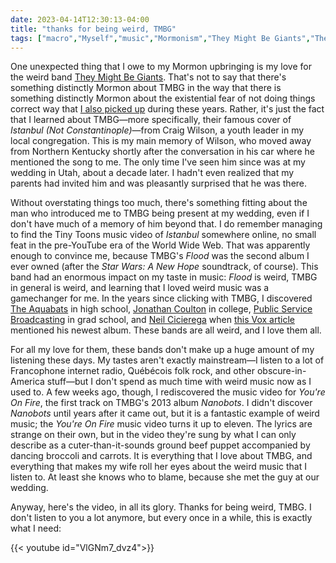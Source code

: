 ```yaml
---
date: 2023-04-14T12:30:13-04:00
title: "thanks for being weird, TMBG"
tags: ["macro","Myself","music","Mormonism","They Might Be Giants","The Aquabats","Public Service Broadcasting","Neil Cicierega","Indochine","internet radio","Stromae","Les Cowboys Fringants"]
---
```

One unexpected thing that I owe to my Mormon upbringing is my love for the weird band [They Might Be Giants](https://en.wikipedia.org/wiki/They_Might_Be_Giants). That's not to say that there's something distinctly Mormon about TMBG in the way that there is something distinctly Mormon about the existential fear of not doing things correct way that [I also picked up](https://spencergreenhalgh.com/communities/an-ultimate-sense-of-fomo-and-joining-community-of-christ/) during these years. Rather, it's just the fact that I learned about TMBG—more specifically, their famous cover of *Istanbul (Not Constantinople)*—from Craig Wilson, a youth leader in my local congregation. This is my main memory of Wilson, who moved away from Northern Kentucky shortly after the conversation in his car where he mentioned the song to me. The only time I've seen him since was at my wedding in Utah, about a decade later. I hadn't even realized that my parents had invited him and was pleasantly surprised that he was there.

Without overstating things too much, there's something fitting about the man who introduced me to TMBG being present at my wedding, even if I don't have much of a memory of him beyond that. I do remember managing to find the Tiny Toons music video of *Istanbul* somewhere online, no small feat in the pre-YouTube era of the World Wide Web. That was apparently enough to convince me, because TMBG's *Flood* was the second album I ever owned (after the *Star Wars: A New Hope* soundtrack, of course). This band had an enormous impact on my taste in music: *Flood* is weird, TMBG in general is weird, and learning that I loved weird music was a gamechanger for me. In the years since clicking with TMBG, I discovered [The Aquabats](https://en.wikipedia.org/wiki/The_Aquabats) in high school, [Jonathan Coulton](https://en.wikipedia.org/wiki/Jonathan_Coulton) in college, [Public Service Broadcasting](https://en.wikipedia.org/wiki/Public_Service_Broadcasting_(band)) in grad school, and [Neil Cicierega](https://en.wikipedia.org/wiki/Neil_Cicierega) when [this Vox article](https://www.vox.com/culture/2020/10/12/21504763/mouth-dreams-neil-cicierega-mash-up) mentioned his newest album. These bands are all weird, and I love them all.

For all my love for them, these bands don't make up a huge amount of my listening these days. My tastes aren't exactly mainstream—I listen to a lot of Francophone internet radio, Québécois folk rock, and other obscure-in-America stuff—but I don't spend as much time with weird music now as I used to. A few weeks ago, though, I rediscovered the music video for *You're On Fire*, the first track on TMBG's 2013 album *Nanobots*. I didn't discover *Nanobots* until years after it came out, but it is a fantastic example of weird music; the *You're On Fire* music video turns it up to eleven. The lyrics are strange on their own, but in the video they're sung by what I can only describe as a cuter-than-it-sounds ground beef puppet accompanied by dancing broccoli and carrots. It is everything that I love about TMBG, and everything that makes my wife roll her eyes about the weird music that I listen to. At least she knows who to blame, because she met the guy at our wedding. 

Anyway, here's the video, in all its glory. Thanks for being weird, TMBG. I don't listen to you a lot anymore, but every once in a while, this is exactly what I need:

{{< youtube id="VlGNm7_dvz4">}}